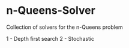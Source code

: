 # n-Queens-Solver
Collection of solvers for the n-Queens problem

1 - Depth first search
2 - Stochastic
